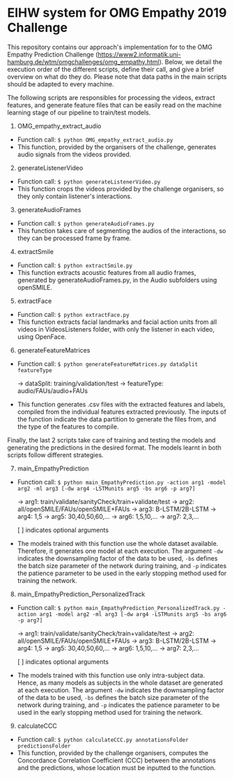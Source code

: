 # EIHW system for OMG Empathy 2019 Challenge

This repository contains our approach's implementation for to the OMG Empathy Prediction Challenge (https://www2.informatik.uni-hamburg.de/wtm/omgchallenges/omg_empathy.html). Below, we detail the execution order of the different scripts, define their call, and give a brief overview on what do they do. Please note that data paths in the main scripts should be adapted to every machine.

The following scripts are responsibles for processing the videos, extract features, and generate feature files that can be easily read on the machine learning stage of our pipeline to train/test models. 

1) OMG_empathy_extract_audio

* Function call: `$ python OMG_empathy_extract_audio.py`
* This function, provided by the organisers of the challenge, generates audio signals from the videos provided.

2) generateListenerVideo

* Function call: `$ python generateListenerVideo.py`
* This function crops the videos provided by the challenge organisers, so they only contain listener's interactions.

3) generateAudioFrames

* Function call: `$ python generateAudioFrames.py`
* This function takes care of segmenting the audios of the interactions, so they can be processed frame by frame.

4) extractSmile

* Function call: `$ python extractSmile.py`
* This function extracts acoustic features from all audio frames, generated by generateAudioFrames.py, in the Audio subfolders using openSMILE.

5) extractFace

* Function call: `$ python extractFace.py`
* This function extracts facial landmarks and facial action units from all videos in VideosListeners folder, with only the listener in each video, using OpenFace.

6) generateFeatureMatrices

* Function call: `$ python generateFeatureMatrices.py dataSplit featureType`

	-> dataSplit: training/validation/test
	-> featureType: audio/FAUs/audio+FAUs

* This function generates .csv files with the extracted features and labels, compiled from the individual features extracted previously. The inputs of the function indicate the data partition to generate the files from, and the type of the features to compile.

Finally, the last 2 scripts take care of training and testing the models and generating the predictions in the desired format. The models learnt in both scripts follow different strategies.

7) main_EmpathyPrediction

* Function call: `$ python main_EmpathyPrediction.py -action arg1 -model arg2 -ml arg3 [-dw arg4 -LSTMunits arg5 -bs arg6 -p arg7]`

	-> arg1: train/validate/sanityCheck/train+validate/test
 	-> arg2: all/openSMILE/FAUs/openSMILE+FAUs
	-> arg3: B-LSTM/2B-LSTM
	-> arg4: 1,5
	-> arg5: 30,40,50,60,...
	-> arg6: 1,5,10,...
	-> arg7: 2,3,...

	[ ] indicates optional arguments

* The models trained with this function use the whole dataset available. Therefore, it generates one model at each execution. The argument `-dw` indicates the downsampling factor of the data to be used, `-bs` defines the batch size parameter of the network during training, and `-p` indicates the patience parameter to be used in the early stopping method used for training the network.

8) main_EmpathyPrediction_PersonalizedTrack

* Function call: `$ python main_EmpathyPrediction_PersonalizedTrack.py -action arg1 -model arg2 -ml arg3 [-dw arg4 -LSTMunits arg5 -bs arg6 -p arg7]`

	-> arg1: train/validate/sanityCheck/train+validate/test
 	-> arg2: all/openSMILE/FAUs/openSMILE+FAUs
	-> arg3: B-LSTM/2B-LSTM
	-> arg4: 1,5
	-> arg5: 30,40,50,60,...
	-> arg6: 1,5,10,...
	-> arg7: 2,3,...

	[ ] indicates optional arguments

* The models trained with this function use only intra-subject data. Hence, as many models as subjects in the whole dataset are generated at each execution. The argument `-dw` indicates the downsampling factor of the data to be used, `-bs` defines the batch size parameter of the network during training, and `-p` indicates the patience parameter to be used in the early stopping method used for training the network.

9) calculateCCC

* Function call: `$ python calculateCCC.py annotationsFolder predictionsFolder`
* This function, provided by the challenge organisers, computes the Concordance Correlation Coefficient (CCC) between the annotations and the predictions, whose location must be inputted to the function.